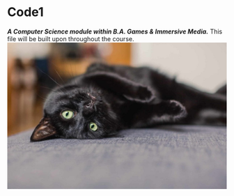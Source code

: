 # Code1
**_A Computer Science module within B.A. Games & Immersive Media._**
This file will be built upon throughout the course.
![Alt-Text](black-cat-image.jpg)